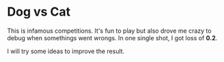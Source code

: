 # Dog vs Cat



This is infamous competitions. It's fun to play but also drove me crazy to debug when somethings went wrongs.
In one single shot, I got loss of **0.2**.

I will try some ideas to improve the result.
